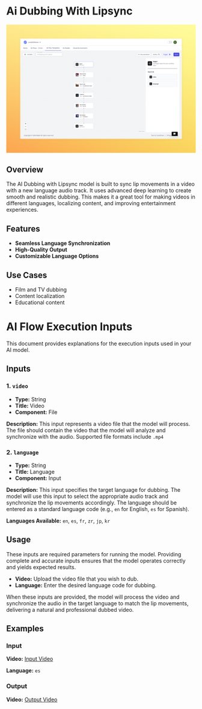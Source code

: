 
# Ai Dubbing With Lipsync

<div align="center">
    <img src="images/ai-dubbing-with-lip-sync-full.jpeg" alt="AI Dubbing with Lipsync">
</div>

## Overview

The AI Dubbing with Lipsync model is built to sync lip movements in a video with a new language audio track. It uses advanced deep learning to create smooth and realistic dubbing. This makes it a great tool for making videos in different languages, localizing content, and improving entertainment experiences.

## Features
- **Seamless Language Synchronization**
- **High-Quality Output**
- **Customizable Language Options**

## Use Cases
- Film and TV dubbing
- Content localization
- Educational content

# AI Flow Execution Inputs

This document provides explanations for the execution inputs used in your AI model.

## Inputs

### 1. `video`
- **Type:** String
- **Title:** Video
- **Component:** File

**Description:** This input represents a video file that the model will process. The file should contain the video that the model will analyze and synchronize with the audio. Supported file formats include `.mp4`

### 2. `language`
- **Type:** String
- **Title:** Language
- **Component:** Input

**Description:** This input specifies the target language for dubbing. The model will use this input to select the appropriate audio track and synchronize the lip movements accordingly. The language should be entered as a standard language code (e.g., `en` for English, `es` for Spanish).

**Languages Available:** `en`, `es`, `fr`, `zr`, `jp`, `kr`
## Usage

These inputs are required parameters for running the model. Providing complete and accurate inputs ensures that the model operates correctly and yields expected results.

- **Video:** Upload the video file that you wish to dub.
- **Language:** Enter the desired language code for dubbing.

When these inputs are provided, the model will process the video and synchronize the audio in the target language to match the lip movements, delivering a natural and professional dubbed video.

## Examples

### Input

**Video:**
[ Input Video](https://storage.googleapis.com/magicpoint/github_inputs/gu%CC%88thub-input-ai-dubbing-with-lipsync.mp4)

**Language:** `es`

### Output

**Video:**
[Output Video](https://storage.googleapis.com/magicpoint/github-outputs/github-output-ai-dubbing-with-lipsync.mp4)
